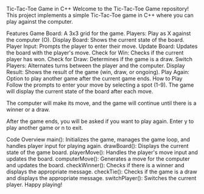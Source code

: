 Tic-Tac-Toe Game in C++
Welcome to the Tic-Tac-Toe Game repository! This project implements a simple Tic-Tac-Toe game in C++ where you can play against the computer.

Features
Game Board: A 3x3 grid for the game.
Players: Play as X against the computer (O).
Display Board: Shows the current state of the board.
Player Input: Prompts the player to enter their move.
Update Board: Updates the board with the player's move.
Check for Win: Checks if the current player has won.
Check for Draw: Determines if the game is a draw.
Switch Players: Alternates turns between the player and the computer.
Display Result: Shows the result of the game (win, draw, or ongoing).
Play Again: Option to play another game after the current game ends.
How to Play
Follow the prompts to enter your move by selecting a spot (1-9). The game will display the current state of the board after each move.

The computer will make its move, and the game will continue until there is a winner or a draw.

After the game ends, you will be asked if you want to play again. Enter y to play another game or n to exit.

Code Overview
main(): Initializes the game, manages the game loop, and handles player input for playing again.
drawBoard(): Displays the current state of the game board.
playerMove(): Handles the player's move input and updates the board.
computerMove(): Generates a move for the computer and updates the board.
checkWinner(): Checks if there is a winner and displays the appropriate message.
checkTie(): Checks if the game is a draw and displays the appropriate message.
switchPlayer(): Switches the current player.
Happy playing!
